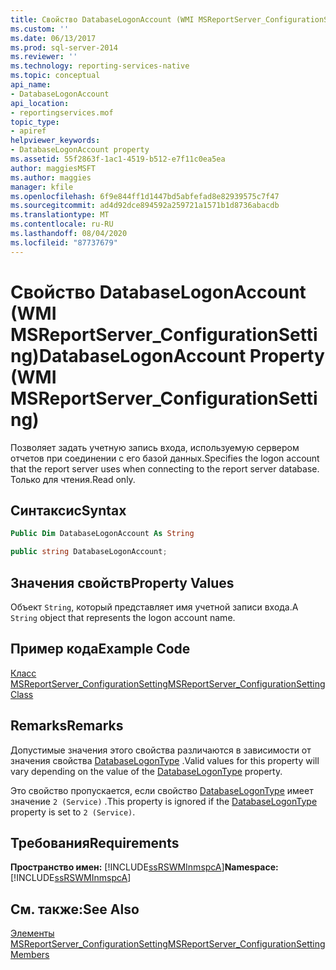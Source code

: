 ```yaml
---
title: Свойство DatabaseLogonAccount (WMI MSReportServer_ConfigurationSetting) | Документы Майкрософт
ms.custom: ''
ms.date: 06/13/2017
ms.prod: sql-server-2014
ms.reviewer: ''
ms.technology: reporting-services-native
ms.topic: conceptual
api_name:
- DatabaseLogonAccount
api_location:
- reportingservices.mof
topic_type:
- apiref
helpviewer_keywords:
- DatabaseLogonAccount property
ms.assetid: 55f2863f-1ac1-4519-b512-e7f11c0ea5ea
author: maggiesMSFT
ms.author: maggies
manager: kfile
ms.openlocfilehash: 6f9e844ff1d1447bd5abfefad8e82939575c7f47
ms.sourcegitcommit: ad4d92dce894592a259721a1571b1d8736abacdb
ms.translationtype: MT
ms.contentlocale: ru-RU
ms.lasthandoff: 08/04/2020
ms.locfileid: "87737679"
---
```

# <a name="databaselogonaccount-property-wmi-msreportserver_configurationsetting"></a><span data-ttu-id="a80f6-102">Свойство DatabaseLogonAccount (WMI MSReportServer_ConfigurationSetting)</span><span class="sxs-lookup"><span data-stu-id="a80f6-102">DatabaseLogonAccount Property (WMI MSReportServer_ConfigurationSetting)</span></span>
  <span data-ttu-id="a80f6-103">Позволяет задать учетную запись входа, используемую сервером отчетов при соединении с его базой данных.</span><span class="sxs-lookup"><span data-stu-id="a80f6-103">Specifies the logon account that the report server uses when connecting to the report server database.</span></span> <span data-ttu-id="a80f6-104">Только для чтения.</span><span class="sxs-lookup"><span data-stu-id="a80f6-104">Read only.</span></span>  
  
## <a name="syntax"></a><span data-ttu-id="a80f6-105">Синтаксис</span><span class="sxs-lookup"><span data-stu-id="a80f6-105">Syntax</span></span>  
  
```vb  
Public Dim DatabaseLogonAccount As String  
```  
  
```csharp  
public string DatabaseLogonAccount;  
```  
  
## <a name="property-values"></a><span data-ttu-id="a80f6-106">Значения свойств</span><span class="sxs-lookup"><span data-stu-id="a80f6-106">Property Values</span></span>  
 <span data-ttu-id="a80f6-107">Объект `String`, который представляет имя учетной записи входа.</span><span class="sxs-lookup"><span data-stu-id="a80f6-107">A `String` object that represents the logon account name.</span></span>  
  
## <a name="example-code"></a><span data-ttu-id="a80f6-108">Пример кода</span><span class="sxs-lookup"><span data-stu-id="a80f6-108">Example Code</span></span>  
 [<span data-ttu-id="a80f6-109">Класс MSReportServer_ConfigurationSetting</span><span class="sxs-lookup"><span data-stu-id="a80f6-109">MSReportServer_ConfigurationSetting Class</span></span>](msreportserver-configurationsetting-class.md)  
  
## <a name="remarks"></a><span data-ttu-id="a80f6-110">Remarks</span><span class="sxs-lookup"><span data-stu-id="a80f6-110">Remarks</span></span>  
 <span data-ttu-id="a80f6-111">Допустимые значения этого свойства различаются в зависимости от значения свойства [DatabaseLogonType](configurationsetting-property-databaselogontype.md) .</span><span class="sxs-lookup"><span data-stu-id="a80f6-111">Valid values for this property will vary depending on the value of the [DatabaseLogonType](configurationsetting-property-databaselogontype.md) property.</span></span>  
  
 <span data-ttu-id="a80f6-112">Это свойство пропускается, если свойство [DatabaseLogonType](configurationsetting-property-databaselogontype.md) имеет значение `2 (Service)` .</span><span class="sxs-lookup"><span data-stu-id="a80f6-112">This property is ignored if the [DatabaseLogonType](configurationsetting-property-databaselogontype.md) property is set to `2 (Service)`.</span></span>  
  
## <a name="requirements"></a><span data-ttu-id="a80f6-113">Требования</span><span class="sxs-lookup"><span data-stu-id="a80f6-113">Requirements</span></span>  
 <span data-ttu-id="a80f6-114">**Пространство имен:** [!INCLUDE[ssRSWMInmspcA](../../includes/ssrswminmspca-md.md)]</span><span class="sxs-lookup"><span data-stu-id="a80f6-114">**Namespace:** [!INCLUDE[ssRSWMInmspcA](../../includes/ssrswminmspca-md.md)]</span></span>  
  
## <a name="see-also"></a><span data-ttu-id="a80f6-115">См. также:</span><span class="sxs-lookup"><span data-stu-id="a80f6-115">See Also</span></span>  
 [<span data-ttu-id="a80f6-116">Элементы MSReportServer_ConfigurationSetting</span><span class="sxs-lookup"><span data-stu-id="a80f6-116">MSReportServer_ConfigurationSetting Members</span></span>](msreportserver-configurationsetting-members.md)  
  
  
